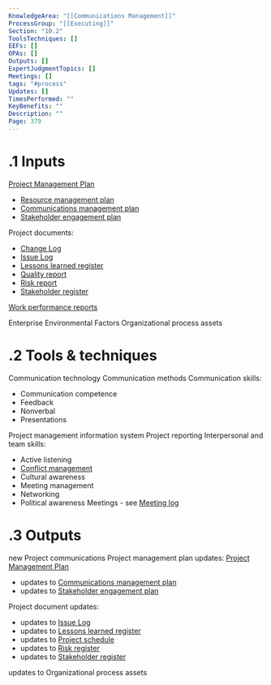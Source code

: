 ```yaml
---
KnowledgeArea: "[[Communications Management]]"
ProcessGroup: "[[Executing]]"
Section: "10.2"
ToolsTechniques: []
EEFs: []
OPAs: []
Outputs: []
ExpertJudgmentTopics: []
Meetings: []
tags: "#process"
Updates: []
TimesPerformed: ""
KeyBenefits: ""
Description: ""
Page: 379
---
```

# .1 Inputs

[Project Management Plan](Project%20Management%20Plan.md)
* [Resource management plan](Resource%20management%20plan.md)
* [Communications management plan](Communications%20management%20plan.md)
* [Stakeholder engagement plan](Stakeholder%20engagement%20plan.md)

Project documents:
* [Change Log](Change%20Log.md)
* [Issue Log](Issue%20Log.md)
* [Lessons learned register](Lessons%20learned%20register.md)
* [Quality report](Quality%20report.md)
* [Risk report](Risk%20report.md)
* [Stakeholder register](Stakeholder%20register.md)

[Work performance reports](Procurement%20documentation.md)

Enterprise Environmental Factors
Organizational process assets

# .2 Tools & techniques
Communication technology
Communication methods
Communication skills:
* Communication competence
* Feedback
* Nonverbal
* Presentations

Project management information system
Project reporting
Interpersonal and team skills:
* Active listening
* [Conflict management](Conflict%20management.md)
* Cultural awareness
* Meeting management
* Networking
* Political awareness
Meetings - see [Meeting log](Meeting%20log.md)

# .3 Outputs
new Project communications
Project management plan updates: [Project Management Plan](Project%20Management%20Plan.md)
* updates to [Communications management plan](Communications%20management%20plan.md)
* updates to [Stakeholder engagement plan](Stakeholder%20engagement%20plan.md)

Project document updates:
* updates to [Issue Log](Issue%20Log.md)
* updates to [Lessons learned register](Lessons%20learned%20register.md)
* updates to [Project schedule](Project%20schedule.md)
* updates to [Risk register](Risk%20register.md)
* updates to [Stakeholder register](Stakeholder%20register.md)

updates to Organizational process assets
